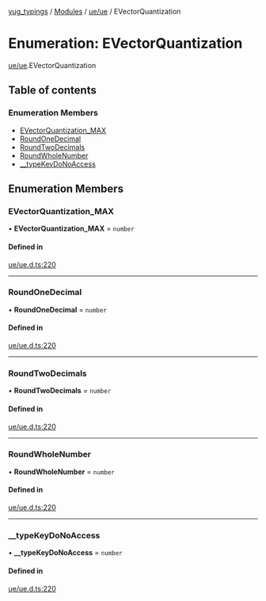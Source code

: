 [yug_typings](../README.md) / [Modules](../modules.md) / [ue/ue](../modules/ue_ue.md) / EVectorQuantization

# Enumeration: EVectorQuantization

[ue/ue](../modules/ue_ue.md).EVectorQuantization

## Table of contents

### Enumeration Members

- [EVectorQuantization\_MAX](ue_ue.EVectorQuantization.md#evectorquantization_max)
- [RoundOneDecimal](ue_ue.EVectorQuantization.md#roundonedecimal)
- [RoundTwoDecimals](ue_ue.EVectorQuantization.md#roundtwodecimals)
- [RoundWholeNumber](ue_ue.EVectorQuantization.md#roundwholenumber)
- [\_\_typeKeyDoNoAccess](ue_ue.EVectorQuantization.md#__typekeydonoaccess)

## Enumeration Members

### EVectorQuantization\_MAX

• **EVectorQuantization\_MAX** = `number`

#### Defined in

[ue/ue.d.ts:220](https://github.com/YugMetaverse/yug_typings/blob/25cad34/ue/ue.d.ts#L220)

___

### RoundOneDecimal

• **RoundOneDecimal** = `number`

#### Defined in

[ue/ue.d.ts:220](https://github.com/YugMetaverse/yug_typings/blob/25cad34/ue/ue.d.ts#L220)

___

### RoundTwoDecimals

• **RoundTwoDecimals** = `number`

#### Defined in

[ue/ue.d.ts:220](https://github.com/YugMetaverse/yug_typings/blob/25cad34/ue/ue.d.ts#L220)

___

### RoundWholeNumber

• **RoundWholeNumber** = `number`

#### Defined in

[ue/ue.d.ts:220](https://github.com/YugMetaverse/yug_typings/blob/25cad34/ue/ue.d.ts#L220)

___

### \_\_typeKeyDoNoAccess

• **\_\_typeKeyDoNoAccess** = `number`

#### Defined in

[ue/ue.d.ts:220](https://github.com/YugMetaverse/yug_typings/blob/25cad34/ue/ue.d.ts#L220)
